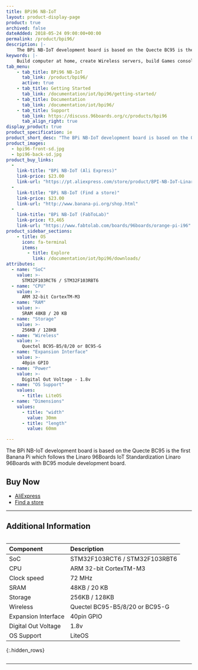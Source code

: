 ```yaml
---
title: BPi96 NB-IoT
layout: product-display-page
product: true
archived: false
dateAdded: 2018-05-24 09:00:00+00:00
permalink: /product/bpi96/
description: |-
    The BPi NB-IoT development board is based on the Quecte BC95 is the first Banana Pi which follows the Linaro 96Boards IoT Standardization Linaro 96Boards with BC95 module development board.
keywords: |-
    Build computer at home, create Wireless servers, build Games consoles, make Music sounds products, create HD video showcases hardware, build Audio Systems from scratch, Android hardware Applications board, Raspberry Pi Scratch game demos
tab_menu:
    - tab_title: BPi96 NB-IoT
      tab_link: /product/bpi96/
      active: true
    - tab_title: Getting Started
      tab_link: /documentation/iot/bpi96/getting-started/
    - tab_title: Documentation
      tab_link: /documentation/iot/bpi96/
    - tab_title: Support
      tab_link: https://discuss.96boards.org/c/products/bpi96
      tab_align_right: true
display_product: true
product_specification: ie
product_short_desc: "The BPi NB-IoT development board is based on the Quecte BC95 is the first Banana Pi which follows the Linaro 96Boards IoT Standardization Linaro 96Boards with BC95 module development board."
product_images:
  - bpi96-front-sd.jpg
  - bpi96-back-sd.jpg
product_buy_links:
  -
    link-title: "BPi NB-IoT (Ali Express)"
    link-price: $23.00
    link-url: "https://pt.aliexpress.com/store/product/BPI-NB-IoT-Linaro-96Boards-with-Quecte-BC95-module-developent-board/302756_32849214414.html?spm=2114.12010612.0.0.5c76d209TDr2v8"
  -
    link-title: "BPi NB-IoT (Find a store)"
    link-price: $23.00
    link-url: "http://www.banana-pi.org/shop.html"
  -
    link-title: "BPi NB-IoT (FabToLab)"
    link-price: ₹3,465
    link-url: "https://www.fabtolab.com/boards/96boards/orange-pi-i96"
product_sidebar_sections:
    - title: OS
      icon: fa-terminal
      items:
        - title: Explore
          link: /documentation/iot/bpi96/downloads/
attributes:
  - name: "SoC"
    value: >-
      STM32F103RCT6 / STM32F103RBT6
  - name: "CPU"
    value: >-
      ARM 32-bit CortexTM-M3
  - name: "RAM"
    value: >-
      SRAM 48KB / 20 KB
  - name: "Storage"
    value: >-
      256KB / 128KB
  - name: "Wireless"
    value: >-
      Quectel BC95-B5/8/20 or BC95-G
  - name: "Expansion Interface"
    value: >-
      40pin GPIO
  - name: "Power"
    value: >-
      Digital Out Voltage - 1.8v
  - name: "OS Support"
    values:
      - title: LiteOS
  - name: "Dimensions"
    values:
      - title: "width"
        value: 30mm
      - title: "length"
        value: 60mm

---
```

The BPi NB-IoT development board is based on the Quecte BC95 is the first Banana Pi which follows the Linaro 96Boards IoT Standardization Linaro 96Boards with BC95 module development board.

## Buy Now

- [AliExpress](https://pt.aliexpress.com/store/product/BPI-NB-IoT-Linaro-96Boards-with-Quecte-BC95-module-developent-board/302756_32849214414.html?spm=2114.12010612.0.0.5c76d209TDr2v8)
- [Find a store](http://www.banana-pi.org/shop.html)

***

## Additional Information
<div style="overflow-x:scroll;" markdown="1">

|   Component          |   Description                   |
|:---------------------|:--------------------------------|
|  SoC                 | STM32F103RCT6 / STM32F103RBT6   |
|  CPU                 | ARM 32-bit CortexTM-M3          |
|  Clock speed         | 72 MHz                          |
|  SRAM                | 48KB / 20 KB                    |
|  Storage             | 256KB / 128KB                   |
|  Wireless            | Quectel BC95-B5/8/20 or BC95-G  |
|  Expansion Interface | 40pin GPIO                      |
|  Digital Out Voltage | 1.8v                            |
|  OS Support          | LiteOS                          |
{:.hidden_rows}

</div>

***
